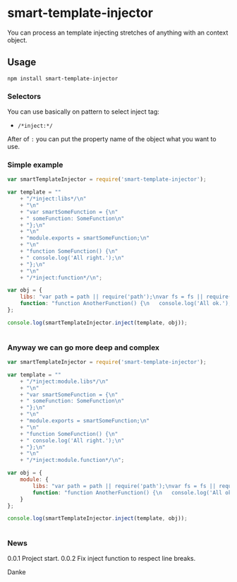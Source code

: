 # smart-template-injector
You can process an template injecting stretches of anything with an context object.  

  
## Usage  

```
npm install smart-template-injector
```

### Selectors
You can use basically on pattern to select inject tag:  
* `/*inject:*/`  
  
After of `:` you can put the property name of the object what you want to use.  
  
### Simple example  

```javascript
var smartTemplateInjector = require('smart-template-injector');

var template = ""
	+ "/*inject:libs*/\n"
	+ "\n"
	+ "var smartSomeFunction = {\n"
	+ "	someFunction: SomeFunction\n"
	+ "};\n"
	+ "\n"
	+ "module.exports = smartSomeFunction;\n"
	+ "\n"
	+ "function SomeFunction() {\n"
	+ "	console.log('All right.');\n"
	+ "};\n"
	+ "\n"
	+ "/*inject:function*/\n";

var obj = {
	libs: "var path = path || require('path');\nvar fs = fs || require('fs');",
	function: "function AnotherFunction() {\n	console.log('All ok.');\n};"
};  

console.log(smartTemplateInjector.inject(template, obj));
  
```  

### Anyway we can go more deep and complex 

```javascript
var smartTemplateInjector = require('smart-template-injector');

var template = ""
	+ "/*inject:module.libs*/\n"
	+ "\n"
	+ "var smartSomeFunction = {\n"
	+ "	someFunction: SomeFunction\n"
	+ "};\n"
	+ "\n"
	+ "module.exports = smartSomeFunction;\n"
	+ "\n"
	+ "function SomeFunction() {\n"
	+ "	console.log('All right.');\n"
	+ "};\n"
	+ "\n"
	+ "/*inject:module.function*/\n";

var obj = {
	module: {
		libs: "var path = path || require('path');\nvar fs = fs || require('fs');",
		function: "function AnotherFunction() {\n	console.log('All ok.');\n};"
	}
};  

console.log(smartTemplateInjector.inject(template, obj));
  
```  
  
### News  
0.0.1 Project start.
0.0.2 Fix inject function to respect line breaks.    
  
Danke  
  